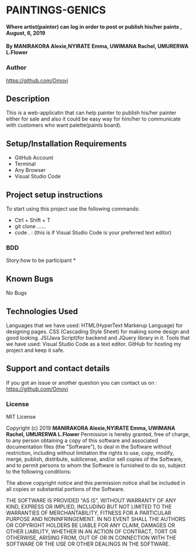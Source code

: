# PAINTINGS-GENICS
#### Where artist(painter) can log in order to post or publish his/her paints , August, 6, 2019
#### By MANIRAKORA Alexie,NYIRATE Emma, UWIMANA Rachel, UMURERWA L.Flower
### Author
https://github.com/Omoyi
## Description
This is a web-applicatin that can help painter to publish his/her painter either for sale and also it could be easy way for him/her to communicate with customers who want palette(paints board).
## Setup/Installation Requirements
* GitHub Account
* Terminal 
* Any Browser
* Visual Studio Code 
## Project setup instructions
To start using this project use the following commands:
* Ctrl + Shift + T 
* git clone ......
* code . :  (this is if Visual Studio Code is your preferred text editor)
### BDD
Story:how to be participant
* 
## Known Bugs
No Bugs
## Technologies Used
Languages that we have used: HTML(HyperText Markerup Language) for designing pages.
                     CSS (Cascading Style Sheet) for making some design and good looking.
                     JS(Java Script)for backend and JQuery library in it.
Tools that we have used: Visual Studio Code as a text editor.
                       GitHub for hosting my project and keep it safe.
## Support and contact details
If you got an issue or another question you can contact us on : https://github.com/Omoyi
### License
MIT License

Copyright (c) 2019 **MANIRAKORA Alexie,NYIRATE Emma, UWIMANA Rachel, UMURERWA L.Flower**
Permission is hereby granted, free of charge, to any person obtaining a copy
of this software and associated documentation files (the "Software"), to deal
in the Software without restriction, including without limitation the rights
to use, copy, modify, merge, publish, distribute, sublicense, and/or sell
copies of the Software, and to permit persons to whom the Software is
furnished to do so, subject to the following conditions:

The above copyright notice and this permission notice shall be included in all
copies or substantial portions of the Software.

THE SOFTWARE IS PROVIDED "AS IS", WITHOUT WARRANTY OF ANY KIND, EXPRESS OR
IMPLIED, INCLUDING BUT NOT LIMITED TO THE WARRANTIES OF MERCHANTABILITY,
FITNESS FOR A PARTICULAR PURPOSE AND NONINFRINGEMENT. IN NO EVENT SHALL THE
AUTHORS OR COPYRIGHT HOLDERS BE LIABLE FOR ANY CLAIM, DAMAGES OR OTHER
LIABILITY, WHETHER IN AN ACTION OF CONTRACT, TORT OR OTHERWISE, ARISING FROM,
OUT OF OR IN CONNECTION WITH THE SOFTWARE OR THE USE OR OTHER DEALINGS IN THE
SOFTWARE.
